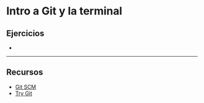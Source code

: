 # Intro a Git y la terminal

## Ejercicios

- []()

---

## Recursos

- [Git SCM](https://git-scm.com/)
- [Try Git](https://try.github.io/levels/1/challenges/1)